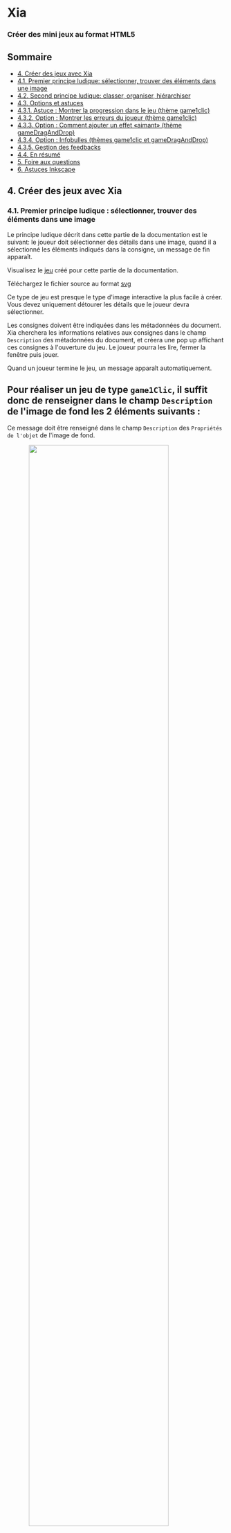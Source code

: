 # Xia
### Créer des mini jeux au format HTML5

## Sommaire

- [4. Créer des jeux avec Xia](#creer-des-jeux)
 - [4.1. Premier principe ludique: sélectionner, trouver des éléments dans une image](#game-one-clic)
 - [4.2. Second principe ludique: classer, organiser, hiérarchiser](#game-drag-and-drop)
 - [4.3. Options et astuces](#jeux-options-et-astuces)
  - [4.3.1. Astuce : Montrer la progression dans le jeu (thème game1clic)](#jeux-astuce-progression)
  - [4.3.2. Option : Montrer les erreurs du joueur (thème game1clic)](#jeux-options-score2)
  - [4.3.3. Option : Comment ajouter un effet «aimant» (thème gameDragAndDrop)](#jeux-options-magnet)
  - [4.3.4. Option : Infobulles (thèmes game1clic et gameDragAndDrop)](#jeux-options-infobulles)
  - [4.3.5. Gestion des feedbacks](#gestion-feedbacks)
  - [4.4. En résumé](#jeux-resume)
- [5. Foire aux questions](#faq)
- [6. Astuces Inkscape](#astuces)

<a name='creer-des-jeux'></a>
## 4. Créer des jeux avec Xia

<a name='game-one-clic'></a>
### 4.1. Premier principe ludique : sélectionner, trouver des éléments dans une image

Le principe ludique décrit dans cette partie de la documentation est le suivant: le joueur doit sélectionner des détails dans une image, quand il a sélectionné les éléments indiqués dans la consigne, un message de fin apparaît.

Visualisez le [jeu](https://xia.funraiders.org/exemples/kiki.html) créé pour cette partie de la documentation.

Téléchargez le fichier source au format [svg](https://xia.funraiders.org/exemples/kiki.svg)


Ce type de jeu est presque le type d'image interactive la plus facile à créer. Vous devez uniquement détourer les détails que le joueur devra sélectionner.

Les consignes doivent être indiquées dans les métadonnées du document. Xia cherchera les informations relatives aux consignes dans le champ `Description` des métadonnées du document, et créera une pop up affichant ces consignes à l'ouverture du jeu. Le joueur pourra les lire, fermer la fenêtre puis jouer.

Quand un joueur termine le jeu, un message apparaît automatiquement.

Pour réaliser un jeu de type `game1Clic`, il suffit donc de renseigner dans le champ `Description` de l'image de fond les 2 éléments suivants :
-
Ce message doit être renseigné dans le champ `Description` des `Propriétés de l'objet` de l'image de fond.


<img src='images/kiki.png' style='display:block;margin:0 auto;width:80%;'>


>Le texte inséré dans la balise `<message></message>` peut être enrichi avec des images, des vidéos, du son. On peut aussi imaginer ajouter un lien vers un autre jeu, ce qui permettrait aux utilisateurs d'enchaîner les jeux par degré de difficulté.



Une fois votre fichier svg préparé, choisir le modèle d'export `game1clic` pour générer le jeu.

<a name='game-drag-and-drop'></a>
### 4.2. Second principe ludique: classer, organiser, hiérarchiser

#### 4.2.1 Créez votre premier jeu de glisser/déposer

Le second type de jeu pouvant être créé avec Xia est basé sur le principe du glisser-déposer. Des étiquettes déplaçables sont déposées sur l'image de fond. Quand tous les éléments ont été placés sur leur zone de dépôt, un message apparaît, annonçant la fin du jeu comme vous le montre l'exemple suivant :


<a href='https://xia.funraiders.org/exemples/draganddrop.html'><img src='images/gamedraganddrop.jpg' alt='jeu glisser déposer'></a>

Si vous souhaitez voir le fichier source, Téléchargez le au format [svg](https://xia.funraiders.org/exemples/draganddrop.svg).

<img src='images/alert_green.png' width='40'>
Voyons maintenant ensemble comment créer ce mini-jeu.

Comme vous le montre l'illustration suivante, le jeu est composé de 5 éléments :
- 1 image de fond
- 1 image 'carré jaune'
- 1 image 'disque rouge'
- 1 rectangle gris pour matérialiser la cible du carré jaune
- 1 disque gris pour matérialiser la cible du disque rouge

<img src='images/background_3d_game.png' alt='jeu glisser déposer'>

A tout ceci s'ajoutent les `meta-données` suivantes :
- Le message final pour féliciter le joueur en cas de succès (quand le rond est sur le rond et le carré est sur le carré !)
- Les consignes du jeu qui apparaissent au lancement
- Les marqueurs pour préciser que le rectangle gris et le disque gris sont respectivement les zones cibles de notre carré jaune et notre disque rouge.


##### Préparation du jeu

Suivez la petite procédure pas à pas suivante :

- Commencez par télécharger et décompresser le pack d'images nécessaires pour créer ce jeu : [PACK D'IMAGES](https://xia.funraiders.org/demo/simplegame_images.zip)
- Ouvrez l'image `background.jpg` avec Inkscape (`Fichier > Ouvrir`)
- Importez les images `circle.png` et `square.png` (`Fichier > Importer`)
- Tracez un rectangle (notre fameux rectangle gris) au dessus de la zone de réception rectangulaire dessinée sur l'image de fond
- Tracez un disque (notre fameux disque gris) au dessus de la zone de réception circulaire dessinée sur l'image de fond

<img src='images/alert_green.png' width='40'> Vous avez presque fini ! Il ne reste plus que les meta-données à saisir pour faire fonctionner ce jeu.

##### Renseignement des meta-données

- Commençons par le **message de succès** : Faites un clic droit sur l'image de fond, choisissez `> propriétés de l'objet`

<img src='images/gamedrag_and_drop_properties_menu_back.jpg' style='display:block;margin:0 auto;width:80%;'>

et dans son champ `description`, saisir ceci :

```
<score>2</score>
<message>Bravo !</message>
```

<img src='images/gamedrag_and_drop_msg_success.png' style='display:block;margin:0 auto;width:80%;'>



Ceci signifie que lorsque 2 éléments sont bien placés, le message `Bravo !` doit être affiché.

- Continuons avec la **consigne** : Allez dans `Fichier > Meta-données du document` et dans le champ `description`, écrivez votre consigne :

```
Résoudre cette enigme !
```

##### Liaison entre les cibles et les éléments déplaçables

Si nous générons le jeu à ce stade précis de la conception, le cerle rouge et le carré jaune sont bien déplaçables mais ils ne sont pas associés à leurs cibles respectives.

Précisons donc que le rectangle gris est la cible de notre carré jaune. Faites un clic droit sur le rectangle gris, choisissez `propriétés de l'objet` et modifiez son champ id en inscrivant pas exemple `square`. N'oubliez pas de cliquer sur **Définir** pour enregistrer votre modification.

<img src='images/square_id.png' style='display:block;margin:0 auto;width:80%;'>


Faites alors un clic droit sur le carré jaune (qui est rouge sur la capture ci-dessus, sic), choisissez `propriétés de l'objet` et saisissez ce qui suit dans le champ description :

```
<target>square</target>
```

Désormais, notre carré est bien configuré pour marquer un point s'il est déposé sur la cible `square`.


Faire la même chose pour le cercle et sa cible.

##### Générer le jeu

Vous pouvez alors réaliser votre export en choisissant `gameDragAndDrop`.

#### 4.2.2 Utilisez les collisions

Le principe ludique documenté dans cette section est le suivant: le joueur doit déplacer des éléments vers des zones de dépôt, mais les déplacements de ces éléments ne peuvent avoir lieu que dans certaines limites. Le jeu de type «`collisions`» peut ainsi être utilisé pour créer des labyrinthes, des taquins.

Visualisez le [jeu](https://xia.funraiders.org/exemples/lapin.html) créée pour cette partie de la documentation.

Téléchargez le fichier source au format [svg](https://xia.funraiders.org/exemples/lapin.svg).

Pour créer ce type de jeu, ajoutez la balise `<collisions>on</collisions>` à l'image de fond. Une fois cela fait, tous les détails deviennent «`solides`», et bloquent le déplacement des objets qu'il faut déplacer (images au format png importées, ou copie bitmap de formes dessinées avec Inkscape).

Le jeu de type «collisions» est en réalité un jeu de type gameDragAndDrop, puisque la résolution passe par le dépôt d'un ou plusieurs éléments à certains endroits de l'image. Les balises nécessaires dans ce type de jeu sont donc les mêmes que dans le jeu gameDragAndDrop `<target></target>` sur les objets, `<score></score>` et `<message></message>` sur l'image de fond.

Une fois votre fichier svg préparé, choisir le modèle `gameDragAndDrop` pour générer le jeu.

<a name='jeux-options-et-astuces'></a>
### 4.3. Options et astuces

<a name='jeux-astuce-progression'></a>
#### 4.3.1. Astuce : Montrer la progression dans le jeu (thème game1clic)

Il est possible de faire s'afficher des éléments graphiques quand le joueur
sélectionne une réponse correcte. Ces éléments peuvent être des png importés
ou des formes directement dessinées dans Inkscape. Comme Xia considère
qu'une forme dessinée avec les outils d'Inkscape est un détail, il faudra
transformer ces formes en utilisant l'outil «~copie bitmap~». Par exemple:
\begin{enumerate}
 \item Dessinez une étoile aux bords jaunes et au fond jaune avec les outils de
dessin d'Inkscape
 \item Sélectionnez cette étoile, et cliquez sur \softmenu{Édition $\rightarrow$
Créer une copie bitmap}
 \item Supprimer l'étoile créée avec les outils de dessin
\end{enumerate}

Une fois les éléments importés (format png) ou créés (copie bitmap des
formes dessinées manuellement), appliquez-leurs les caractéristiques
suivantes:
\begin{center}
\softmenu{Interactivité > OnClick} = \verb|off|
\end{center}
Ensuite, groupez le détail cliquable et son élément graphique (en cliquant
successivement sur le détail et l'élément en maintenant la touche \Shift
enfoncée), puis en sélectionnant \softmenu{Grouper} dans le menu
\softmenu{Objet} d'Inkscape.

<a name='jeux-options-score2'></a>
#### 4.3.2. Option : Montrer les erreurs du joueur (thème game1clic)

On voit clairement l'intérêt pédagogique des jeux basés sur le principe de
la sélection\ldots mais on voit également rapidement comment des élèves
peuvent être tentés de contourner le dispositif ludique pour terminer les
jeux sans avoir à réfléchir (par exemple, en cliquant frénétiquement partout
sur l'image, jusqu'à trouver par hasard tous les détails répondant à la
consigne).

C'est la raison pour laquelle il peut être intéressant de mettre en valeur
les erreurs commises par le joueur.

Pour cela, il faudra prévoir les erreurs pouvant être commises, et placer
sur l'image des éléments graphiques symbolisant l'erreur (croix rouge,
etc.). Ces éléments pouvant être des images au format png importées ou des
formes dessinées dans Inkscape, puis copiées en bitmap (voir la rubrique
\ref{playersscore}). Ces éléments devront posséder les caractéristiques
suivantes:
\begin{center}
\softmenu{Interactivité > OnClick} = \verb|disable-score|
\end{center}
Une fois la balise \verb|disable-score| appliquée, le détail demeure
cliquable, mais sa sélection n'ajoutera pas un point au compteur surveillant
le score pour délivrer le message de fin.

<a name='jeux-options-magnet'></a>
#### 4.3.3. Option : Comment ajouter un effet «aimant» (thème gameDragAndDrop)

Si vous indiquez \verb|<magnet>on</magnet>| dans le champ
\softmenu{Description} de la zone de dépôt, un effet aimant sera activé
quand le joueur déposera l'élément sur celle-ci.

\subsubsection{Liens sur les zones de dépôt (thème gameDragAndDrop)}

Vous pouvez insérer un lien dans le champ \softmenu{Titre} des
\softmenu{Propriétés de l'objet} de la zone de dépôt. L'utilisateur peut
cliquer sur cette zone ou y déposer l'étiquette correspondante pour suivre
le lien.

<a name='jeux-options-infobulles'></a>
#### 4.3.4. Option : Infobulles (thèmes game1clic et gameDragAndDrop)


\begin{links}
Visualisez l'\href{http://xia.dane.ac-versailles.fr/demo/tuto/xia7}{image
interactive} créée pour cette partie de la documentation.

Téléchargez le fichier source au format
\href{http://xia.dane.ac-versailles.fr/demo/tuto/xia7/svg/xia7.svg}{svg}.
\end{links}

Il est possible de faire s'afficher des infobulles lorsque la souris survole
certains détails. Pour cela, créez l'infobulle avec une image au format png
importée ou une copie bitmap (voir rubrique \ref{playersscore}) d'un texte
créé dans Inkscape\footnote{Ou une copie bitmap d'une forme groupée avec du
texte\ldots}, et appliquez à cette infobulle une \softmenu{ID} spéicifique
dans les \softmenu{Propriétés de l'objet}. Ensuite, indiquez la balise
\verb|<tooltip>ID_de_l_infobulle</tooltip>| dans le champ
\softmenu{Description} des \softmenu{Propriétés de l'objet} du détail censé
déclencher l'apparition de l'infobulle (par exemple, dans l'image
ci-dessous: au survol de la souris, le carré jaune fait apparaître
l'infobulle "Test"):\\


\begin{center}
 \includegraphics[width=0.5\textwidth]{images/tooltip_example}\\
 \end{center}

Notez que cette fonctionnalité est également disponible avec les thèmes
game1clic et gameDragAndDrop.\\


\subsubsection{Double compteur de score (thèmes game1clic et gameDragAndDrop)}

En indiquant \verb|score2| dans le champ \softmenu{onclick}
(\softmenu{Propriétés de l'objet $\rightarrow$ Interactivité}) du détail, et
en utilisant les balises\\
\texttt{<score2></score2>} et \texttt{<message2></message2>} dans les
\softmenu{Propriétés de l'objet} de l'image de fond, on peut créer un
système de double comptage des points, dans lequel l'utilisateur peut
sélectionner deux types de détails différents.

Ainsi, vous pouvez créer un jeu où 3 détails comportent la balise
\texttt{score2} (cette balise correspondant à des erreurs), et indiquez dans
les \softmenu{Propriétés de l'objet} de l'image de fond:\\
\texttt{<score>4</score>\\ <message>Bravo!</message>\\ <score2>3</score2>\\
<message2>3 erreurs... Ça fait beaucoup...\\
Concentrez-vous et recommencez!...</message2>}\\

<a name='gestion-feedbacks'></a>
#### 4.3.5. Gestion des feedbacks.

- onfail return
- score2 pour gestion des erreurs
-

<a name='jeux-resume'></a>
### 4.4. En résumé

Ces tableaux résument les balises pouvant être utilisées dans le cadre de la création de jeux avec Xia:

#### 4.4.1 Balises Game1clic

|Balise|Rôle|Élément|Où ?|
|---|---|---|---|
|`<score></score>`|Permet de régler le nombre de bonnes réponses nécessaires pour faire apparaître le message de fin du jeu|Image de fond|`Propriétés de l'objet` &rarr; `Description`|
|`<message></message>`|Fait apparaître le message de fin du jeu, que vous pouvez enrichir avec des ressources multimédias ou un lien hypertexte|Image de fond|`Propriétés de l'objet` &rarr; `Description`|
|`off`|Rend un détail insensible au clic|Détail|`Propriétés de l'objet` &rarr; `Interactivité` &rarr; `Onclick`|
|`disable-score`|Rend un détail détouré cliquable, mais sa sélection n'ajoutera pas de point au compteur de score|Détail|`Propriétés de l'objet` &rarr; `Interactivité` &rarr; `Onclick`|
|`score2`|Si on clique sur ce détail, ajoute un point au deuxième compteur de score|Détail|`Propriétés de l'objet` &rarr; `Interactivité` &rarr; `Onclick`|
|`<tooltip></tooltip>`|Affiche une infobulle au survol de la souris. Assurez-vous que ce champ est identique à l'ID de l'élément servant d'infobulle|Détail|`Propriétés de l'objet` &rarr; `Description`|
|`<score2></score2>`| Régler le nombre de bonnes réponses nécessaires à l'apparition du second message (jeu à double score)|Image de fond|`Propriétés de l'objet` &rarr; `Description`|
|`<message2></message2>`|Contient le message de fin de jeu si le second score est atteint (jeu à double score). Message que vous pouvez enrichir avec des ressources multimédias ou un lien hypertexte|Image de fond|`Propriétés de l'objet` &rarr; `Description`|

#### 4.4.2 Balises GameDragAndDrop

|Balise|Rôle|Élément|Où ?|
|---|---|---|---|
|`<score></score>`|Permet de régler le nombre de bonnes réponses nécessaires pour faire apparaître le message de fin du jeu|Image de fond|`Propriétés de l'objet` &rarr; `Description`|
|`<message></message>`|Fait apparaître le message de fin du jeu, que vous pouvez enrichir avec des ressources multimédias ou un lien hypertexte|Image de fond|`Propriétés de l'objet` &rarr; `Description`|
|`<target></target>`|Indique la correspondance entre l'élément à déplacer et la zone de dépôt. Assurez-vous que ce champ est identique à l'ID de la zone de dépôt|Détail déplaçable|`Propriétés de l'objet` &rarr; `Description`|
|`<magnet>on</magnet>`|Ajoute un effet «aimant»|Zone de dépôt|`Propriétés de l'objet` &rarr; `Description`|
|`<collisions>on</collisions>`|Active le jeu de type "collisions". Les détails ne peuvent plus se chevaucher, idéal pour un jeu de type labyrinthe|Image de fond|`Propriétés de l'objet` &rarr; `Description`|


  \multicolumn{3}{|l|}{\texttt{<collisions>on</collisions>}}\\
  \hline
  & \emph{Rôle} & Active le jeu de type "collisions" \\
  & \emph{Élément} & Image de fond \\
  & \emph{Où?} & \softmenu{Propriétés de l'objet $\rightarrow$ Description} \\
  \hline
  \multicolumn{3}{|l|}{\texttt{<collisions>off</collisions>}}\\
  \hline
  & \emph{Rôle} & Crée une zone de dépôt dans un jeu de type "collisions"\\
  & \emph{Élément} & Zone de dépôt\\
  & \emph{Où?} & \softmenu{Propriétés de l'objet $\rightarrow$ Description} \\
  \hline
    \multicolumn{3}{|l|}{\texttt{<tooltip></tooltip>}}\\
  \hline
  & \emph{Rôle} & Affiche une infobulle au survol de la souris \\
  & \emph{Élément} & Zone de dépôt, éléments à déplacer \\
  & \emph{Quoi?} & Assurez-vous que ce champ est identique à l'ID de l'élément servant
d'infobulle\\
  & \emph{Où?} & \softmenu{Propriétés de l'objet $\rightarrow$ Description}\\
  \hline
 \multicolumn{3}{|l|}{\texttt{<score2></score2>}}\\
 \hline
 & \emph{Rôle} & Régler le nombre de bonnes réponses nécessaires à l'apparition du second
message (jeu à double score)\\
 & \emph{Élément}  & Image de fond \\
 & \emph{Où?} & \softmenu{Propriétés de l'objet $\rightarrow$ Description} \\
 & \emph{Quoi?} & Le nombre de bonnes réponses nécessaires à la résolution du jeu\\
 \hline
 \multicolumn{3}{|l|}{\texttt{<message2></message2>}}\\
 \hline
  & \emph{Rôle} & Fait apparaître le second message de fin du jeu (jeu à double score) \\
  & \emph{Élément}  & Image de fond \\
  & \emph{Où?} & \softmenu{Propriétés de l'objet $\rightarrow$ Description}\\
  & \emph{Quoi?} & Message que vous pouvez enrichir avec des ressources multimédias ou un lien
hypertexte\\
  \hline
  \end{tabular}
  \caption{Balises à insérer en vue d'un export gameDragAndDrop}
\end{table}

\section{Foire aux questions et trucs et astuces pour le logiciel Inkscape}
